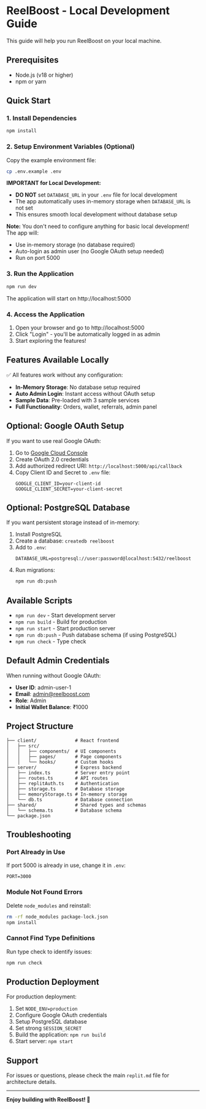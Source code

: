 # ReelBoost - Local Development Guide

This guide will help you run ReelBoost on your local machine.

## Prerequisites

- Node.js (v18 or higher)
- npm or yarn

## Quick Start

### 1. Install Dependencies

```bash
npm install
```

### 2. Setup Environment Variables (Optional)

Copy the example environment file:

```bash
cp .env.example .env
```

**IMPORTANT for Local Development:**
- **DO NOT** set `DATABASE_URL` in your `.env` file for local development
- The app automatically uses in-memory storage when `DATABASE_URL` is not set
- This ensures smooth local development without database setup

**Note:** You don't need to configure anything for basic local development! The app will:
- Use in-memory storage (no database required)
- Auto-login as admin user (no Google OAuth setup needed)
- Run on port 5000

### 3. Run the Application

```bash
npm run dev
```

The application will start on http://localhost:5000

### 4. Access the Application

1. Open your browser and go to http://localhost:5000
2. Click "Login" - you'll be automatically logged in as admin
3. Start exploring the features!

## Features Available Locally

✅ All features work without any configuration:
- **In-Memory Storage**: No database setup required
- **Auto Admin Login**: Instant access without OAuth setup
- **Sample Data**: Pre-loaded with 3 sample services
- **Full Functionality**: Orders, wallet, referrals, admin panel

## Optional: Google OAuth Setup

If you want to use real Google OAuth:

1. Go to [Google Cloud Console](https://console.cloud.google.com/apis/credentials)
2. Create OAuth 2.0 credentials
3. Add authorized redirect URI: `http://localhost:5000/api/callback`
4. Copy Client ID and Secret to `.env` file:
   ```
   GOOGLE_CLIENT_ID=your-client-id
   GOOGLE_CLIENT_SECRET=your-client-secret
   ```

## Optional: PostgreSQL Database

If you want persistent storage instead of in-memory:

1. Install PostgreSQL
2. Create a database: `createdb reelboost`
3. Add to `.env`:
   ```
   DATABASE_URL=postgresql://user:password@localhost:5432/reelboost
   ```
4. Run migrations:
   ```bash
   npm run db:push
   ```

## Available Scripts

- `npm run dev` - Start development server
- `npm run build` - Build for production
- `npm run start` - Start production server
- `npm run db:push` - Push database schema (if using PostgreSQL)
- `npm run check` - Type check

## Default Admin Credentials

When running without Google OAuth:
- **User ID**: admin-user-1
- **Email**: admin@reelboost.com
- **Role**: Admin
- **Initial Wallet Balance**: ₹1000

## Project Structure

```
├── client/              # React frontend
│   ├── src/
│   │   ├── components/  # UI components
│   │   ├── pages/       # Page components
│   │   └── hooks/       # Custom hooks
├── server/              # Express backend
│   ├── index.ts         # Server entry point
│   ├── routes.ts        # API routes
│   ├── replitAuth.ts    # Authentication
│   ├── storage.ts       # Database storage
│   ├── memoryStorage.ts # In-memory storage
│   └── db.ts            # Database connection
├── shared/              # Shared types and schemas
│   └── schema.ts        # Database schema
└── package.json
```

## Troubleshooting

### Port Already in Use

If port 5000 is already in use, change it in `.env`:
```
PORT=3000
```

### Module Not Found Errors

Delete `node_modules` and reinstall:
```bash
rm -rf node_modules package-lock.json
npm install
```

### Cannot Find Type Definitions

Run type check to identify issues:
```bash
npm run check
```

## Production Deployment

For production deployment:

1. Set `NODE_ENV=production`
2. Configure Google OAuth credentials
3. Setup PostgreSQL database
4. Set strong `SESSION_SECRET`
5. Build the application: `npm run build`
6. Start server: `npm start`

## Support

For issues or questions, please check the main `replit.md` file for architecture details.

---

**Enjoy building with ReelBoost! 🚀**
